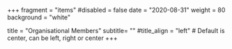 +++
fragment = "items"
#disabled = false
date = "2020-08-31"
weight = 80
background = "white"

title = "Organisational Members"
subtitle= ""
#title_align = "left" # Default is center, can be left, right or center
+++
